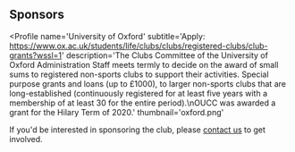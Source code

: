 ## Sponsors

<Profile
	name='University of Oxford'
	subtitle='Apply: https://www.ox.ac.uk/students/life/clubs/clubs/registered-clubs/club-grants?wssl=1'
	description='The Clubs Committee of the University of Oxford Administration Staff meets termly to decide on the award of small sums to registered non-sports clubs to support their activities. Special purpose grants and loans (up to £1000), to larger non-sports clubs  that are long-established (continuously registered for at least five years with a membership of at least 30 for the entire period).\nOUCC was awarded a grant for the Hilary Term of 2020.'
	thumbnail='oxford.png'
>

If you'd be interested in sponsoring the club, please [contact us](/contact) to get involved.